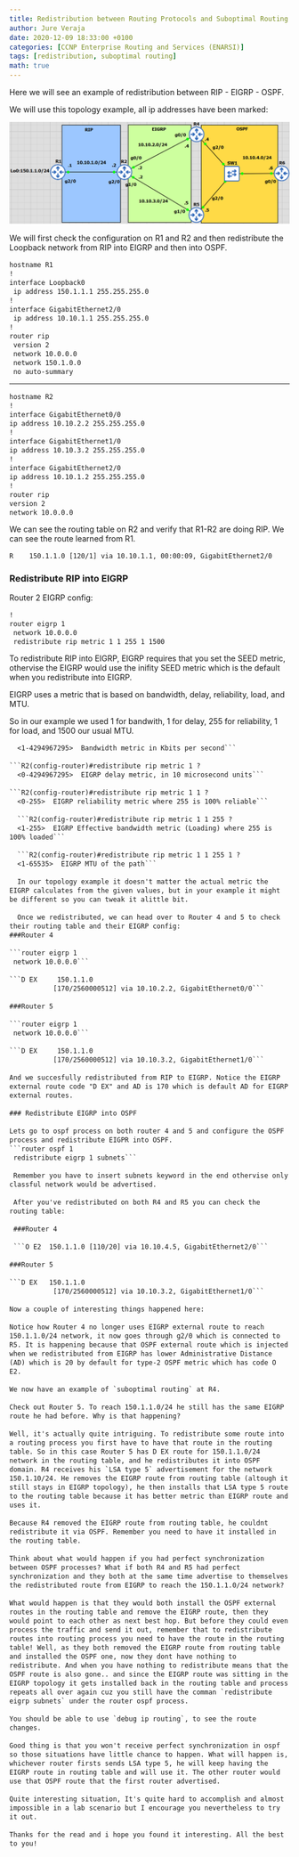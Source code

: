 ```yaml
---
title: Redistribution between Routing Protocols and Suboptimal Routing
author: Jure Veraja
date: 2020-12-09 18:33:00 +0100
categories: [CCNP Enterprise Routing and Services (ENARSI)]
tags: [redistribution, suboptimal routing]
math: true
---
```


Here we will see an example of redistribution between RIP - EIGRP - OSPF.

We will use this topology example, all ip addresses have been marked:

![redistribution](/assets/img/sample/redistribution.png)

We will first check the configuration on R1 and R2 and then redistribute the Loopback network from RIP into EIGRP and then into OSPF. 
```
hostname R1               
!
interface Loopback0
 ip address 150.1.1.1 255.255.255.0
!
interface GigabitEthernet2/0
 ip address 10.10.1.1 255.255.255.0
!
router rip
 version 2
 network 10.0.0.0
 network 150.1.0.0
 no auto-summary
 ```
 ------------------------------
 ```
hostname R2
!
interface GigabitEthernet0/0
 ip address 10.10.2.2 255.255.255.0
!
interface GigabitEthernet1/0
 ip address 10.10.3.2 255.255.255.0
!
 interface GigabitEthernet2/0
 ip address 10.10.1.2 255.255.255.0
!         
router rip
 version 2
 network 10.0.0.0
 ```

 We can see the routing table on R2 and verify that R1-R2 are doing RIP. We can see the route learned from R1.

 ```150.1.0.0/24 is subnetted, 1 subnets
R    150.1.1.0 [120/1] via 10.10.1.1, 00:00:09, GigabitEthernet2/0
```

### Redistribute RIP into EIGRP

Router 2 EIGRP config: 

```
!
router eigrp 1
 network 10.0.0.0
 redistribute rip metric 1 1 255 1 1500
```

To redistribute RIP into EIGRP, EIGRP requires that you set the SEED metric, othervise the EIGRP would use the inifity SEED metric which is the default when you redistribute into EIGRP. 

EIGRP uses a metric that is based on bandwidth, delay, reliability, load, and MTU.

So in our example we used 1 for bandwith, 1 for delay, 255 for reliability, 1 for load, and 1500 our usual MTU. 

```R2(config-router)#redistribute rip metric ?
  <1-4294967295>  Bandwidth metric in Kbits per second```

```R2(config-router)#redistribute rip metric 1 ?
  <0-4294967295>  EIGRP delay metric, in 10 microsecond units```

```R2(config-router)#redistribute rip metric 1 1 ?
  <0-255>  EIGRP reliability metric where 255 is 100% reliable```

  ```R2(config-router)#redistribute rip metric 1 1 255 ?
  <1-255>  EIGRP Effective bandwidth metric (Loading) where 255 is 100% loaded```

  ```R2(config-router)#redistribute rip metric 1 1 255 1 ?
  <1-65535>  EIGRP MTU of the path```

  In our topology example it doesn't matter the actual metric the EIGRP calculates from the given values, but in your example it might be different so you can tweak it alittle bit.

  Once we redistributed, we can head over to Router 4 and 5 to check their routing table and their EIGRP config:
###Router 4

```router eigrp 1
 network 10.0.0.0```

```D EX     150.1.1.0 
           [170/2560000512] via 10.10.2.2, GigabitEthernet0/0```

###Router 5

```router eigrp 1
 network 10.0.0.0```

```D EX     150.1.1.0 
           [170/2560000512] via 10.10.3.2, GigabitEthernet1/0```

And we succesfully redistributed from RIP to EIGRP. Notice the EIGRP external route code "D EX" and AD is 170 which is default AD for EIGRP external routes.

### Redistribute EIGRP into OSPF

Lets go to ospf process on both router 4 and 5 and configure the OSPF process and redistribute EIGPR into OSPF.
```router ospf 1
 redistribute eigrp 1 subnets```

 Remember you have to insert subnets keyword in the end othervise only classful network would be advertised.
 
 After you've redistributed on both R4 and R5 you can check the routing table:

 ###Router 4

 ```O E2  150.1.1.0 [110/20] via 10.10.4.5, GigabitEthernet2/0```

###Router 5

```D EX   150.1.1.0 
           [170/2560000512] via 10.10.3.2, GigabitEthernet1/0```

Now a couple of interesting things happened here:

Notice how Router 4 no longer uses EIGRP external route to reach 150.1.1.0/24 network, it now goes through g2/0 which is connected to R5. It is happening because that OSPF external route which is injected when we redistributed from EIGRP has lower Administrative Distance (AD) which is 20 by default for type-2 OSPF metric which has code O E2. 

We now have an example of `suboptimal routing` at R4.

Check out Router 5. To reach 150.1.1.0/24 he still has the same EIGRP route he had before. Why is that happening? 

Well, it's actually quite intriguing. To redistribute some route into a routing process you first have to have that route in the routing table. So in this case Router 5 has D EX route for 150.1.1.0/24 network in the routing table, and he redistributes it into OSPF domain. R4 receives his `LSA type 5` advertisement for the network 150.1.10/24. He removes the EIGRP route from routing table (altough it still stays in EIGRP topology), he then installs that LSA type 5 route to the routing table because it has better metric than EIGRP route and uses it. 

Because R4 removed the EIGRP route from routing table, he couldnt redistribute it via OSPF. Remember you need to have it installed in the routing table.

Think about what would happen if you had perfect synchronization between OSPF processes? What if both R4 and R5 had perfect synchronization and they both at the same time advertise to themselves the redistributed route from EIGRP to reach the 150.1.1.0/24 network? 

What would happen is that they would both install the OSPF external routes in the routing table and remove the EIGRP route, then they would point to each other as next best hop. But before they could even process the traffic and send it out, remember that to redistribute routes into routing process you need to have the route in the routing table! Well, as they both removed the EIGRP route from routing table and installed the OSPF one, now they dont have nothing to redistribute. And when you have nothing to redistribute means that the OSPF route is also gone.. and since the EIGRP route was sitting in the EIGRP topology it gets installed back in the routing table and process repeats all over again cuz you still have the comman `redistribute eigrp subnets` under the router ospf process.

You should be able to use `debug ip routing`, to see the route changes.

Good thing is that you won't receive perfect synchronization in ospf so those situations have little chance to happen. What will happen is, whichever router firsts sends LSA type 5, he will keep having the EIGRP route in routing table and will use it. The other router would use that OSPF route that the first router advertised.

Quite interesting situation, It's quite hard to accomplish and almost impossible in a lab scenario but I encourage you nevertheless to try it out. 

Thanks for the read and i hope you found it interesting. All the best to you!













